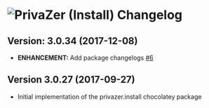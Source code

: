 # ![PrivaZer (Install) Changelog](https://img.shields.io/badge/PrivaZer%20(Install)-Package%20Changelog-blue.svg?style=for-the-badge)

## Version: 3.0.34 (2017-12-08)
- **ENHANCEMENT:** Add package changelogs [#6](https://github.com/AdmiringWorm/chocolatey-packages/issues/6)

## Version 3.0.27 (2017-09-27)
- Initial implementation of the privazer.install chocolatey package
